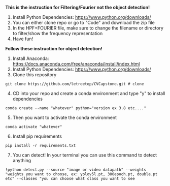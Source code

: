 **This is the instruction for Filtering/Fourier not the object detection!**
1) Install Python Dependencies: https://www.python.org/downloads/
2) You can either clone repo or go to "Code" and download the zip file
3) In the HPF+FOURIER file, make sure to change the filename or directory to filter/show the frequency representation
4) Have fun!

   
**Follow these instruction for object detection!**
1) Install Anaconda: https://docs.anaconda.com/free/anaconda/install/index.html
2) Install Python Dependencies: https://www.python.org/downloads/
3) Clone this repository
```
git clone https://github.com/letreetop/CVCapstone.git # clone
```
4) CD into your repo and create a conda environment and type "y" to install dependencies
```
conda create --name "whatever" python="version ex 3.8 etc...."
```
5) Then you want to activate the conda environment
```
conda activate "whatever"
```
6) Install pip requirements
```
pip install -r requirements.txt
```
7) You can detect! In your terminal you can use this command to detect anything
```
!python detect.py --source "image or video datapath" --weights "weights you want to choose, ex: yolov5l.pt, 300epoch.pt, double.pt etc" --classes "you can choose what class you want to see
   
